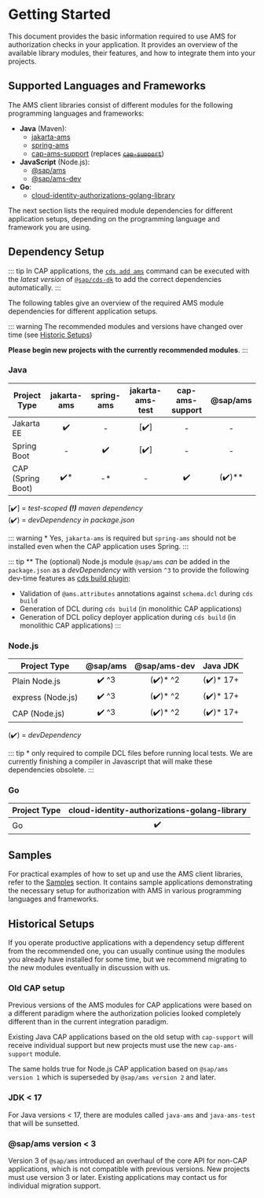 # Getting Started

This document provides the basic information required to use AMS for authorization checks in your application. It provides an overview of the available library modules, their features, and how to integrate them into your projects.



## Supported Languages and Frameworks

The AMS client libraries consist of different modules for the following programming languages and frameworks:

- **Java** (Maven):
    - [jakarta-ams](/java/jakarta-ams/jakarta-ams.md)
    - [spring-ams](/java/spring-ams/spring-ams.md)
    - [cap-ams-support](/java/cap-ams-support/cap-ams-support.md) (replaces [~~`cap-support`~~](/java/cap-support/cap-support.md))
- **JavaScript** (Node.js):
    - [@sap/ams](/nodejs/sap_ams/sap_ams.md)
    - [@sap/ams-dev](/nodejs/sap_ams-dev/sap_ams-dev.md)
- **Go**:
    - [cloud-identity-authorizations-golang-library](/go/go-ams.md)

The next section lists the required module dependencies for different application setups, depending on the programming language and framework you are using.

## Dependency Setup

::: tip
In CAP applications, the [`cds add ams`](https://cap.cloud.sap/docs/tools/cds-cli#cds-add) command can be executed with the *latest version* of [`@sap/cds-dk`](https://cap.cloud.sap/docs/tools/cds-cli#cli) to add the correct dependencies automatically.
:::

The following tables give an overview of the required AMS module dependencies for different application setups.

::: warning
The recommended modules and versions have changed over time (see [Historic Setups](#historic-setups))

**Please begin new projects with the currently recommended modules**.
:::

### Java

| Project Type                | jakarta-ams | spring-ams | jakarta-ams-test | cap-ams-support | @sap/ams    |
|-----------------------------|:-----------:|:----------:|:----------------:|:---------------:|:-----------:|
| Jakarta EE                  |     ✔️      |     -      |        [✔️]      |        -        |      -
| Spring Boot                 |     -       |     ✔️     |        [✔️]      |        -        |      -
| CAP (Spring Boot)           |     ✔️\*    |     -\*    |         -        |       ✔️        |     (✔️)\*\*  

[✔️] = *test-scoped **(!)** maven dependency*\
(✔️) = *devDependency in package.json*

::: warning *
Yes, `jakarta-ams` is required but `spring-ams` should not be installed even when the CAP application uses Spring.
:::

::: tip **
The (optional) Node.js module `@sap/ams` *can* be added in the `package.json` as a *devDependency* with version `^3` to provide the following dev-time features as [cds build plugin](https://cap.cloud.sap/docs/guides/deployment/custom-builds#custom-build-plugins):
- Validation of `@ams.attributes` annotations against `schema.dcl` during `cds build`
- Generation of DCL during `cds build` (in monolithic CAP applications)
- Generation of DCL policy deployer application during `cds build` (in monolithic CAP applications)
:::



### Node.js

| Project Type        | @sap/ams | @sap/ams-dev   | Java JDK |
|---------------------|:--------:|:--------------:|:----------:|
| Plain Node.js       |   ✔️ ^3  |      (✔️)* ^2    |    (✔️)* 17+
| express (Node.js)   |   ✔️ ^3  |      (✔️)* ^2    |    (✔️)* 17+
| CAP (Node.js)       |   ✔️ ^3  |      (✔️)* ^2    |    (✔️)* 17+

(✔️) = *devDependency*

::: tip *
only required to compile DCL files before running local tests. We are currently finishing a compiler in Javascript that will make these dependencies obsolete.
:::

### Go

| Project Type | cloud-identity-authorizations-golang-library |
|--------------|:-------------------------------------------:|
| Go           |                    ✔️                        |

## Samples
For practical examples of how to set up and use the AMS client libraries, refer to the [Samples](/Samples) section. It contains sample applications demonstrating the necessary setup for authorization with AMS in various programming languages and frameworks.

## Historical Setups

If you operate productive applications with a dependency setup different from the recommended one, you can usually continue using the modules you already have installed for some time, but we recommend migrating to the new modules eventually in discussion with us.

### Old CAP setup
Previous versions of the AMS modules for CAP applications were based on a different paradigm where the authorization policies looked completely different than in the current integration paradigm.

Existing Java CAP applications based on the old setup with `cap-support` will receive individual support but new projects must use the new `cap-ams-support` module.

The same holds true for Node.js CAP application based on `@sap/ams version 1` which is superseded by `@sap/ams version 2` and later.

### JDK < 17
For Java versions < 17, there are modules called `java-ams` and `java-ams-test` that will be sunsetted.

### @sap/ams version < 3
Version 3 of `@sap/ams` introduced an overhaul of the core API for non-CAP applications, which is not compatible with previous versions. New projects must use version 3 or later. Existing applications may contact us for individual migration support.